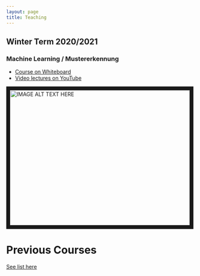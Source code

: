 ```yaml
---
layout: page
title: Teaching
---
```


## Winter Term 2020/2021
### Machine Learning / Mustererkennung 
* [Course on Whiteboard](https://mycampus.imp.fu-berlin.de/portal/directtool/77c8b1d3-bd3e-4034-9ed3-6473f0844e97/)
* [Video lectures on YouTube](https://youtube.com/playlist?list=PLs7Vp-pCDX7yu38RbJfuyMUrFZ5877uh1)

<a href="https://www.youtube.com/playlist?list=PLs7Vp-pCDX7yu38RbJfuyMUrFZ5877uh1" target="_blank"><img src="http://img.youtube.com/vi/sq-q3knQpoo/0.jpg" alt="IMAGE ALT TEXT HERE" width="480" height="360" border="10" /></a>

# Previous Courses
[See list here](http://www.mi.fu-berlin.de/inf/groups/ag-ki/members/Professoren/Tim_Landgraf.html)

